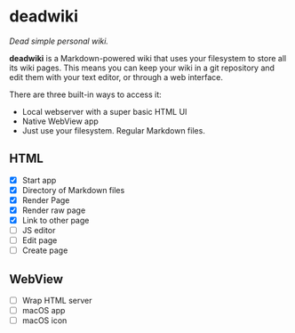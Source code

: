 # deadwiki

_Dead simple personal wiki._

**deadwiki** is a Markdown-powered wiki that uses your filesystem to
store all its wiki pages. This means you can keep your wiki in a git
repository and edit them with your text editor, or through a web
interface.

There are three built-in ways to access it:

- Local webserver with a super basic HTML UI
- Native WebView app
- Just use your filesystem. Regular Markdown files.

## HTML

- [x] Start app
- [x] Directory of Markdown files
- [x] Render Page
- [x] Render raw page
- [x] Link to other page
- [ ] JS editor
- [ ] Edit page
- [ ] Create page

## WebView

- [ ] Wrap HTML server
- [ ] macOS app
- [ ] macOS icon

